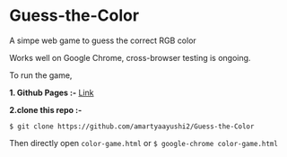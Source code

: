 # Guess-the-Color
A simpe web game to guess the correct RGB color 

Works well on Google Chrome, cross-browser testing is ongoing.

To run the game,


**1. Github Pages :-**
    [Link](https://amartyaayushi2.github.io/Guess-the-Color/)
    
    
**2.clone this repo :-** 
```
$ git clone https://github.com/amartyaayushi2/Guess-the-Color
```

Then directly open ```color-game.html``` or ```$ google-chrome color-game.html```
